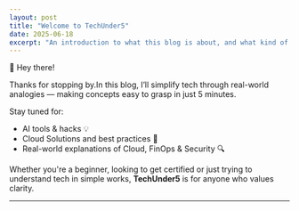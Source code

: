 ```yaml
---
layout: post
title: "Welcome to TechUnder5"
date: 2025-06-18
excerpt: "An introduction to what this blog is about, and what kind of content you’ll find here."
---
```


👋 Hey there!

Thanks for stopping by.In this blog, I’ll simplify tech through real-world analogies — making concepts easy to grasp in just 5 minutes.

Stay tuned for:
- AI tools & hacks 💡
- Cloud Solutions and best practices 🧱
- Real-world explanations of Cloud, FinOps & Security 🔍

Whether you're a beginner, looking to get certified or just trying to understand tech in simple works, **TechUnder5** is for anyone who values clarity.

---

